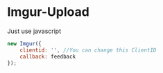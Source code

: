 # Imgur-Upload
Just use javascript


```javascript
new Imgur({ 
    clientid: '', //You can change this ClientID
    callback: feedback 
});
```
